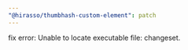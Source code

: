 ```yaml
---
"@hirasso/thumbhash-custom-element": patch
---
```


fix error: Unable to locate executable file: changeset.
